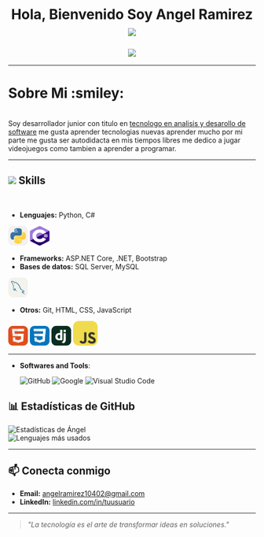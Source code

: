 <h1 align="center"><b>Hola, Bienvenido Soy Angel Ramirez </b><img src="https://media.giphy.com/media/hvRJCLFzcasrR4ia7z/giphy.gif" width="35"></h1>

<p align="center">
  <a href="https://github.com/DenverCoder1/readme-typing-svg"><img src="https://readme-typing-svg.herokuapp.com?font=Time+New+Roman&color=cyan&size=25&center=true&vCenter=true&width=600&height=100&lines=Assalamu+O+Alaikum+Warahmatullah..&hearts;++;Self-taught+Front-End+Developer,;Estudiante+desarrollo+de+Software,;CTF+Newbie,;Active+Learner/Researcher,;Love+to+learn+new+stuffs..<3"></a>
</p>

--- 

<h1>Sobre Mi :smiley:</h1> <br>
Soy desarrollador junior con titulo en <u>tecnologo en analisis y desarollo de software</u> me gusta aprender tecnologias nuevas aprender mucho por mi parte me gusta ser autodidacta en mis tiempos libres me dedico a jugar videojuegos como tambien a aprender a programar.

---

## <img src="https://media2.giphy.com/media/QssGEmpkyEOhBCb7e1/giphy.gif?cid=ecf05e47a0n3gi1bfqntqmob8g9aid1oyj2wr3ds3mg700bl&rid=giphy.gif" width ="25"><b> Skills</b>
<br>

- **Lenguajes:** Python, C#
<div>
<img src="python.svg" width="40" height="40" />
<img src="c--4.svg" width="40" height="40" />
</div>

- **Frameworks:** ASP.NET Core, .NET, Bootstrap
- **Bases de datos:** SQL Server, MySQL
<div>
<img src="mysql.svg" width="40" height="40" />
</div>

- **Otros:** Git, HTML, CSS, JavaScript

<div>
<img src="html5.svg" width="40" height="40" />
<img src="css.svg" width="40" height="40" />
<img src="django.svg" width="40" height="40" />
<img src="js.svg" width="50" height="50" />
</div>

---
- **Softwares and Tools**: <br>

    ![GitHub](https://img.shields.io/badge/github-%23121011.svg?style=for-the-badge&logo=github&logoColor=white)
    ![Google](https://img.shields.io/badge/google-%234285F4.svg?style=for-the-badge&logo=google&logoColor=white)
    ![Visual Studio Code](https://img.shields.io/badge/Visual%20Studio%20Code-0078d7.svg?style=for-the-badge&logo=visual-studio-code&logoColor=white)



## 📊 Estadísticas de GitHub
![Estadísticas de Ángel](https://github-readme-stats.vercel.app/api?username=ANGELDAVIDRAMIREZ&show_icons=true&theme=tokyonight)  
![Lenguajes más usados](https://github-readme-stats.vercel.app/api/top-langs/?username=ANGELDAVIDRAMIREZ&layout=compact&theme=tokyonight)

---

## 📫 Conecta conmigo
- **Email:** [angelramirez10402@gmail.com](mailto:angelramirez10402@gmail.com)  
- **LinkedIn:** [linkedin.com/in/tuusuario](https://linkedin.com/in/tuusuario)

---

> *"La tecnología es el arte de transformar ideas en soluciones."*

